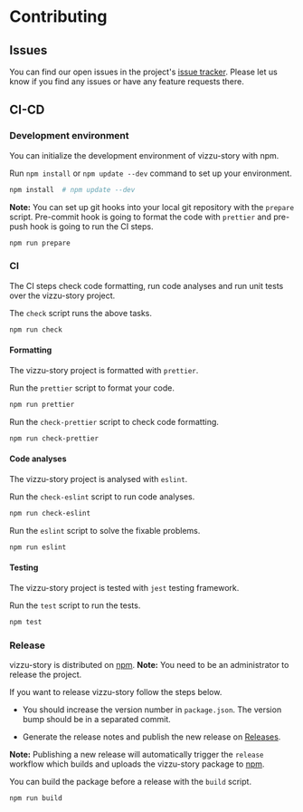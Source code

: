 # Contributing

## Issues

You can find our open issues in the project's [issue tracker](https://github.com/vizzuhq/vizzu-ext-js-story/issues). Please let us know if you find any issues or have any feature requests there.

## CI-CD

### Development environment

You can initialize the development environment of vizzu-story with npm.

Run `npm install` or `npm update --dev` command to set up your environment.

```sh
npm install  # npm update --dev
```

**Note:** You can set up git hooks into your local git repository with the `prepare` script. Pre-commit hook is going to format the code with `prettier` and pre-push hook is going to run the CI steps.

```sh
npm run prepare
```

### CI

The CI steps check code formatting, run code analyses and run unit tests over the vizzu-story project.

The `check` script runs the above tasks.

```sh
npm run check
```

#### Formatting

The vizzu-story project is formatted with `prettier`.

Run the `prettier` script to format your code.

```sh
npm run prettier
```

Run the `check-prettier` script to check code formatting.

```sh
npm run check-prettier
```

#### Code analyses

The vizzu-story project is analysed with `eslint`.

Run the `check-eslint` script to run code analyses.

```sh
npm run check-eslint
```

Run the `eslint` script to solve the fixable problems.

```sh
npm run eslint
```

#### Testing

The vizzu-story project is tested with `jest` testing framework.

Run the `test` script to run the tests.

```sh
npm test
```

### Release

vizzu-story is distributed on [npm](https://www.npmjs.com/package/vizzu-story). **Note:** You need to be an administrator to release the project.

If you want to release vizzu-story follow the steps below.

- You should increase the version number in `package.json`. The version bump should be in a separated commit.

- Generate the release notes and publish the new release on [Releases](https://github.com/vizzuhq/vizzu-ext-js-story/releases).

 **Note:** Publishing a new release will automatically trigger the `release` workflow which builds and uploads the vizzu-story package to [npm](https://www.npmjs.com/package/vizzu-story).

You can build the package before a release with the `build` script.

```sh
npm run build
```
